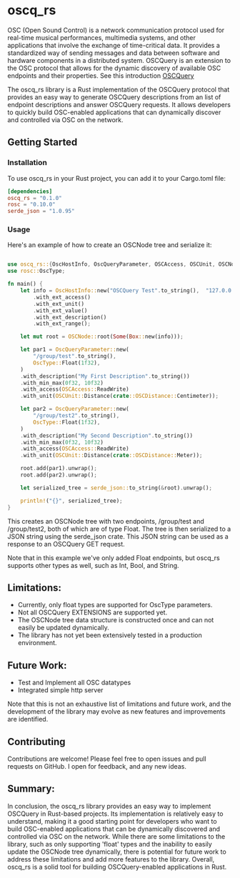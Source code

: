 # oscq_rs

OSC (Open Sound Control) is a network communication protocol used for real-time musical performances, multimedia systems, and other applications that involve the exchange of time-critical data. It provides a standardized way of sending messages and data between software and hardware components in a distributed system. OSCQuery is an extension to the OSC protocol that allows for the dynamic discovery of available OSC endpoints and their properties. See this introduction [OSCQuery](https://vdmx.vidvox.net/blog/oscquery)

The oscq_rs library is a Rust implementation of the OSCQuery protocol that provides an easy way to generate OSCQuery descriptions from an list of endpoint descriptions and answer OSCQuery requests. It allows developers to quickly build OSC-enabled applications that can dynamically discover and controlled via OSC on the network.


## Getting Started
### Installation

To use oscq_rs in your Rust project, you can add it to your Cargo.toml file:

```toml
[dependencies]
oscq_rs = "0.1.0"
rosc = "0.10.0"
serde_json = "1.0.95"
```
### Usage

Here's an example of how to create an OSCNode tree and serialize it:

```rust

use oscq_rs::{OscHostInfo, OscQueryParameter, OSCAccess, OSCUnit, OSCNode};
use rosc::OscType;

fn main() {
    let info = OscHostInfo::new("OSCQuery Test".to_string(),  "127.0.0.1".to_string(), 6666)
        .with_ext_access()
        .with_ext_unit()
        .with_ext_value()
        .with_ext_description()
        .with_ext_range();

    let mut root = OSCNode::root(Some(Box::new(info)));

    let par1 = OscQueryParameter::new(
        "/group/test".to_string(),
        OscType::Float(1f32),
    )
    .with_description("My First Description".to_string())
    .with_min_max(0f32, 10f32)
    .with_access(OSCAccess::ReadWrite)
    .with_unit(OSCUnit::Distance(crate::OSCDistance::Centimeter));

    let par2 = OscQueryParameter::new(
        "/group/test2".to_string(),
        OscType::Float(1f32),
    )
    .with_description("My Second Description".to_string())
    .with_min_max(0f32, 10f32)
    .with_access(OSCAccess::ReadWrite)
    .with_unit(OSCUnit::Distance(crate::OSCDistance::Meter));

    root.add(par1).unwrap();
    root.add(par2).unwrap();

    let serialized_tree = serde_json::to_string(&root).unwrap();

    println!("{}", serialized_tree);
}
```

This creates an OSCNode tree with two endpoints, /group/test and /group/test2, both of which are of type Float. The tree is then serialized to a JSON string using the serde_json crate. This JSON string can be used as a response to an OSCQuery GET request. 

Note that in this example we've only added Float endpoints, but oscq_rs supports other types as well, such as Int, Bool, and String.

## Limitations: 

- Currently, only float types are supported for OscType parameters.
- Not all OSCQuery EXTENSIONS are supported yet.
- The OSCNode tree data structure is constructed once and can not easily be updated dynamically.
- The library has not yet been extensively tested in a production environment.

## Future Work:
 - Test and Implement all OSC datatypes
 - Integrated simple http server

 Note that this is not an exhaustive list of limitations and future work, and the development of the library may evolve as new features and improvements are identified.

## Contributing

Contributions are welcome! Please feel free to open issues and pull requests on GitHub. I open for feedback, and any new ideas.

 ## Summary:
 In conclusion, the oscq_rs library provides an easy way to implement OSCQuery in Rust-based projects. Its implementation is relatively easy to understand, making it a good starting point for developers who want to build OSC-enabled applications that can be dynamically discovered and controlled via OSC on the network. While there are some limitations to the library, such as only supporting 'float' types and the inability to easily update the OSCNode tree dynamically, there is potential for future work to address these limitations and add more features to the library. Overall, oscq_rs is a solid tool for building OSCQuery-enabled applications in Rust.

